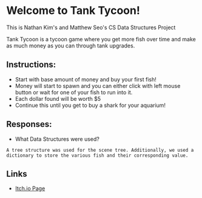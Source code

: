 
# Welcome to Tank Tycoon!

This is Nathan Kim's and Matthew Seo's CS Data Structures Project

Tank Tycoon is a tycoon game where you get more fish over time and make as much money as you can through tank upgrades. 

## Instructions:

- Start with base amount of money and buy your first fish!
- Money will start to spawn and you can either click with left mouse button or wait for one of your fish to run into it.
- Each dollar found will be worth $5
- Continue this until you get to buy a shark for your aquarium!

## Responses:
- What Data Structures were used?
```
A tree structure was used for the scene tree. Additionally, we used a dictionary to store the various fish and their corresponding value.
```



## Links

 - [Itch.io Page](https://sstray.itch.io/tank-tycoon)


